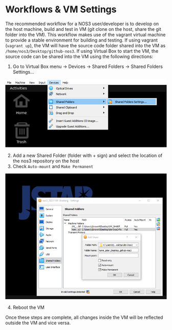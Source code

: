 # Workflows & VM Settings

The recommended workflow for a NOS3 user/developer is to develop on the host machine, build and test in VM (git clone on the host, share the git folder into the VM).  This workflow makes use of the vagrant virtual machine to provide a stable environment for building and testing.  If using vagrant (`vagrant up`), the VM will have the source code folder shared into the VM as `/home/nos3/Desktop/github-nos3`.  If using Virtual Box to start the VM, the source code can be shared into the VM using the following directions:

1.  Go to Virtual Box menu -> Devices -> Shared Folders -> Shared Folders Settings...

![Shared Folder Settings](./_static/Shared-Folder-Settings.png)

2.  Add a new Shared Folder (folder with + sign) and select the location of the nos3 repository on the host
3.  Check `Auto-mount` and `Make Permanent`

![Edit Shared Folder](./_static/Edit-Shared-Folder.png)

4.  Reboot the VM

Once these steps are complete, all changes inside the VM will be reflected outside the VM and vice versa.
